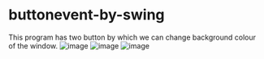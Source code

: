 # buttonevent-by-swing
This program has two button by which we can change background colour of the window.
![image](https://user-images.githubusercontent.com/97290356/174472492-4b796bff-9e66-4c40-905d-62e80b15b708.png)
![image](https://user-images.githubusercontent.com/97290356/174472534-4a146a49-dfcf-474a-a35a-5d2de02d9e77.png)
![image](https://user-images.githubusercontent.com/97290356/174472546-f98eb95f-3ba9-47c6-b021-b0d1ac8c82dc.png)

